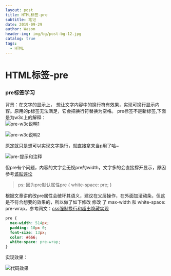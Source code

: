 ```yaml
---
layout: post
title: HTML标签-pre
subtitle: 笔记
date: 2019-09-29
author: Wason
header-img: img/bg/post-bg-12.jpg
catalog: true
tags:
  - HTML
---
```


# HTML标签-pre #
### pre标签学习
背景：在文字的显示上， 想让文字内容中的换行符有效果，实现可换行显示内容。原用的p标签无法满足，它会把换行符替换为空格。
pre标签不是新标签,下面是为w3c上的解释：  
![pre-w3c说明1](http://wason419.github.io/img/20190929/2019092901.png)

![pre-w3c说明2](http://wason419.github.io/img/20190929/2019092902.png)

原定就只是想可以实现文字换行，就直接拿来当p用了哈~

![pre-提示和注释](http://wason419.github.io/img/20190929/2019092903.png)

但pre有个问题，内容的文字会无视pre的width，文字多的会直接撑开显示，原因参考[该贴评论][1]
>ps: 因为pre默认属性pre { white-space: pre; }

根据文章讲的改pre属性会破坏其语义，建议在父层操作，在外面加滚动条，但这是不符合想要的效果的，所以做了如下修改
修改 了 max-width 和 white-space: pre-wrap，参考网文：[css强制换行和超出隐藏实现][2]
```css
pre {
  max-width: 514px;
  padding: 10px 0;
  font-size: 13px;
  color: #666;
  white-space: pre-wrap;
}
```
实现效果：

![代码效果](http://wason419.github.io/img/20190929/2019092904.png)


[1]: https://segmentfault.com/q/1010000000271095
[2]: https://www.cnblogs.com/nianshi/p/3613381.html

